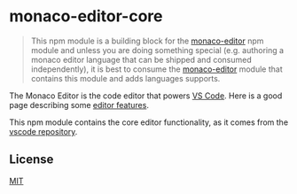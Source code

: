 # monaco-editor-core

> This npm module is a building block for the [monaco-editor](https://www.npmjs.com/package/monaco-editor)
npm module and unless you are doing something special (e.g. authoring a monaco editor language that can be shipped
and consumed independently), it is best to consume the [monaco-editor](https://www.npmjs.com/package/monaco-editor) module
that contains this module and adds languages supports.

The Monaco Editor is the code editor that powers [VS Code](https://github.com/microsoft/vscode). Here is a good page describing some [editor features](https://code.visualstudio.com/docs/editor/editingevolved).

This npm module contains the core editor functionality, as it comes from the [vscode repository](https://github.com/microsoft/vscode).

## License
[MIT](https://github.com/microsoft/vscode/blob/main/LICENSE.txt)
